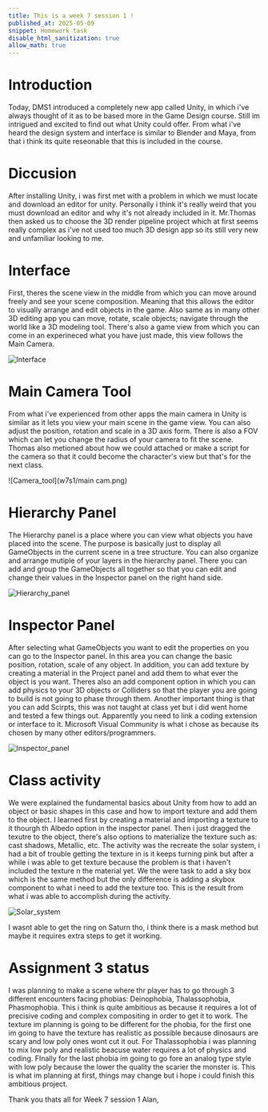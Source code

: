 ```yaml
---
title: This is a week 7 session 1 !
published_at: 2025-05-09
snippet: Homework task 
disable_html_sanitization: true
allow_math: true
---
```


# Introduction 

Today, DMS1 introduced a completely new app called Unity, in which i've always thought of it as to be based more in the Game Design course. Still im intrigued and excited to find out what Unity could offer. From what i've heard the design system and interface is similar to Blender and Maya, from that i think its quite reseonable that this is included in the course.

# Diccusion

After installing Unity, i was first met with a problem in which we must locate and download an editor for unity. Personally i think it's really weird that you must download an editor and why it's not already included in it. Mr.Thomas then asked us to choose the 3D render pipeline project which at first seems really complex as i've not used too much 3D design app so its still very new and unfamiliar looking to me. 

# Interface

First, theres the scene view in the middle from which you can move around freely and see your scene composition. Meaning that this allows the editor to visually arrange and edit objects in the game. Also same as in many other 3D editing app you can move, rotate, scale objects; navigate through the world like a 3D modeling tool. There's also a game view from which you can come in an experineced what you have just made, this view follows the Main Camera.

![Interface](w7s1/full.jpg)

# Main Camera Tool

From what i've experienced from other apps the main camera in Unity is similar as it lets you view your main scene in the game view. You can also adjust the position, rotation and scale in a 3D axis form. There is also a FOV which can let you change the radius of your camera to fit the scene. Thomas also metioned about how we could attached or make a script for the camera so that it could become the character's view but that's for the next class.

![Camera_tool](w7s1/main cam.png)

# Hierarchy Panel

The Hierarchy panel is a place where you can view what objects you have placed into the scene. The purpose is basically just to display all GameObjects in the current scene in a tree structure. You can also organize and arrange mutiple of your layers in the hierarchy panel. There you can add and group the GameObjects all together so that you can edit and change their values in the Inspector panel on the right hand side.

![Hierarchy_panel](w7s1/hiearchy.jpg)

# Inspector Panel

After selecting what GameObjects you want to edit the properties on you can go to the Inspector panel. In this area you can change the basic position, rotation, scale of any object. In addition, you can add texture by creating a material in the Project panel and add them to what ever the object is you want. Theres also an add component option in which you can add physics to your 3D objects or Colliders so that the player you are going to build is not going to phase through them. Another important thing is that you can add Scirpts, this was not taught at class yet but i did went home and tested a few things out. Apparently you need to link a coding extension or interface to it. Microsoft Visual Community is what i chose as because its chosen by many other editors/programmers.

![Inspector_panel](w7s1/inspecotr.jpg)

# Class activity 

We were explained the fundamental basics about Unity from how to add an object or basic shapes in this case and how to import texture and add them to the object. I learned first by creating a material and importing a texture to it thourgh th Albedo option in the inspector panel. Then i just dragged the texutre to the object, there's also options to materialize the texture such as: cast shadows, Metallic, etc. The activity was the recreate the solar system, i had a bit of trouble getting the texture in is it keeps turning pink but after a while i was able to get texture because the problem is that i haven't included the texture n the material yet. We the were task to add a sky box which is the same method but the only difference is adding a skybox component to what i need to add the texture too. This is the result from what i was able to accomplish during the activity.

![Solar_system](w7s1/solar.jpg)

I wasnt able to get the ring on Saturn tho, i think there is a mask method but maybe it requires extra steps to get it working.

# Assignment 3 status

I was planning to make a scene where thr player has to go through 3 different encounters facing phobias: Deinophobia, Thalassophobia, Phasmophobia. This i think is quite ambitious as because it requires a lot of precisive coding and complex compositing in order to get it to work. The texture im planning is going to be different for the phobia, for the first one im going to have the texture has realistic as possible because dinosaurs are scary and low poly ones wont cut it out. For Thalassophobia i was planning to mix low poly and realistic beacuse water requires a lot of physics and coding. FInally for the last phobia im going to go fore an analog type style with low poly because the lower the quality the scarier the monster is. This is what im planning at first, things may change but i hope i could finish this ambitious project.

Thank you thats all for Week 7 session 1 
Alan,